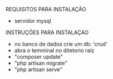 REQUISITOS PARA INSTALAÇÃO

- servidor mysql


INSTRUÇÕES PARA INSTALAÇAO

- no banco de dados crie um db: 'crud'
- abra o temminal no ditetorio raiz
- "composer update"
- "php artisan migrate"
- "php artisan serve"
